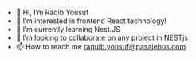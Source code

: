 - 👋 Hi, I’m Raqib Yousuf
- 👀 I’m interested in frontend React technology!
- 🌱 I’m currently learning Nest.JS
- 💞️ I’m looking to collaborate on any project in NESTjs
- 📫 How to reach me raquib.yousuf@pasajebus.com

<!---
raqibkupos/raqibkupos is a ✨ special ✨ repository because its `README.md` (this file) appears on your GitHub profile.
You can click the Preview link to take a look at your changes.
--->
